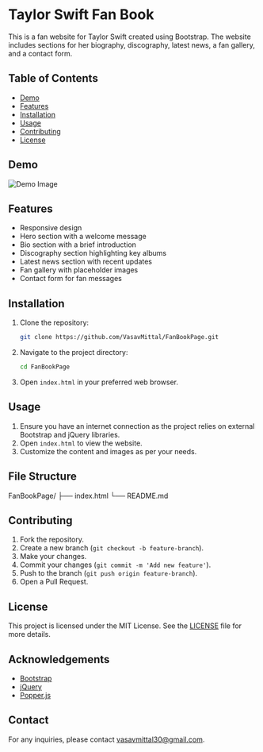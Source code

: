 # Taylor Swift Fan Book

This is a fan website for Taylor Swift created using Bootstrap. The website includes sections for her biography, discography, latest news, a fan gallery, and a contact form.

## Table of Contents

- [Demo](#demo)
- [Features](#features)
- [Installation](#installation)
- [Usage](#usage)
- [Contributing](#contributing)
- [License](#license)

## Demo

![Demo Image](https://assets.teenvogue.com/photos/641b2a23912ddccbabf80f80/16:9/w_2560%2Cc_limit/GettyImages-1474459622.jpg)

## Features

- Responsive design
- Hero section with a welcome message
- Bio section with a brief introduction
- Discography section highlighting key albums
- Latest news section with recent updates
- Fan gallery with placeholder images
- Contact form for fan messages

## Installation

1. Clone the repository:

    ```bash
    git clone https://github.com/VasavMittal/FanBookPage.git
    ```

2. Navigate to the project directory:

    ```bash
    cd FanBookPage
    ```

3. Open `index.html` in your preferred web browser.

## Usage

1. Ensure you have an internet connection as the project relies on external Bootstrap and jQuery libraries.
2. Open `index.html` to view the website.
3. Customize the content and images as per your needs.

## File Structure

FanBookPage/
├── index.html
└── README.md


## Contributing

1. Fork the repository.
2. Create a new branch (`git checkout -b feature-branch`).
3. Make your changes.
4. Commit your changes (`git commit -m 'Add new feature'`).
5. Push to the branch (`git push origin feature-branch`).
6. Open a Pull Request.

## License

This project is licensed under the MIT License. See the [LICENSE](LICENSE) file for more details.

## Acknowledgements

- [Bootstrap](https://getbootstrap.com/)
- [jQuery](https://jquery.com/)
- [Popper.js](https://popper.js.org/)

## Contact

For any inquiries, please contact [vasavmittal30@gmail.com](mailto:vasavmittal30@gmail.com).


